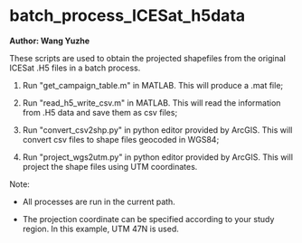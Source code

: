 # batch_process_ICESat_h5data
**Author: Wang Yuzhe**

These scripts are used to obtain the projected shapefiles from the original ICESat .H5 files in a batch process.

1. Run "get_campaign_table.m" in MATLAB. This will produce a .mat file;

2. Run "read_h5_write_csv.m" in MATLAB. This will read the information from .H5 data and save them as csv files;

3. Run "convert_csv2shp.py" in python editor provided by ArcGIS. This  will convert csv files to shape files geocoded in WGS84;

4. Run "project_wgs2utm.py" in python editor provided by ArcGIS. This will project the shape files using UTM coordinates.

Note:
* All processes are run in the current path.

* The projection coordinate can be specified according to your study region. In this example, UTM 47N is used.
